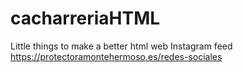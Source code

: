 # cacharreriaHTML
Little things to make a better html web
Instagram feed https://protectoramontehermoso.es/redes-sociales
